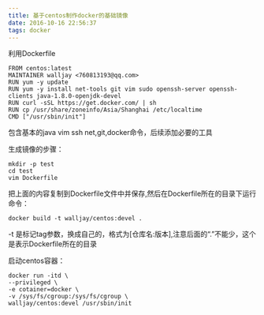 ```yaml
---
title: 基于centos制作docker的基础镜像
date: 2016-10-16 22:56:37
tags: docker
---
```


利用Dockerfile
	
	FROM centos:latest
	MAINTAINER walljay <760813193@qq.com>
	RUN yum -y update
	RUN yum -y install net-tools git vim sudo openssh-server openssh-clients java-1.8.0-openjdk-devel
	RUN curl -sSL https://get.docker.com/ | sh
	RUN cp /usr/share/zoneinfo/Asia/Shanghai /etc/localtime
	CMD ["/usr/sbin/init"]
	
包含基本的java vim ssh net,git,docker命令，后续添加必要的工具

生成镜像的步骤：
	
	mkdir -p test
	cd test
	vim Dockerfile

把上面的内容复制到Dockerfile文件中并保存,然后在Dockerfile所在的目录下运行命令：
	
	docker build -t walljay/centos:devel .

-t 是标记tag参数，换成自己的，格式为[仓库名:版本],注意后面的“.”不能少，这个是表示Dockerfile所在的目录

启动centos容器：
	
	docker run -itd \
	--privileged \
	-e cotainer=docker \
	-v /sys/fs/cgroup:/sys/fs/cgroup \
	walljay/centos:devel /usr/sbin/init

	
